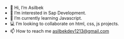 - 👋 Hi, I’m Asilbek
- 👀 I’m interested in Sap Development.
- 🌱 I’m currently learning Javascript.
- 💻 I’m looking to collaborate on html, css, js projects.
- 📫 How to reach me asilbekdev1213@gmail.com
<!---
asilbekdev12/asilbekdev12 is a ✨ special ✨ repository because its `README.md` (this file) appears on your GitHub profile.
You can click the Preview link to take a look at your changes.
--->
